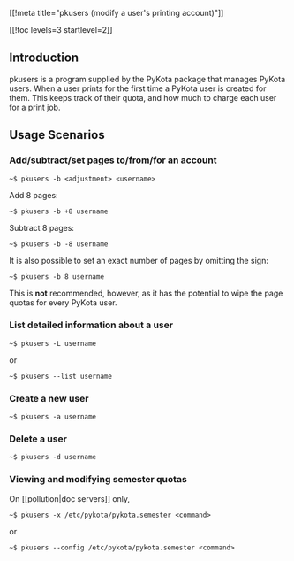 [[!meta title="pkusers (modify a user's printing account)"]]


[[!toc levels=3 startlevel=2]]

## Introduction

pkusers is a program supplied by the PyKota package that manages PyKota users. When a user prints for the first time a PyKota user is created for them. This keeps track of their quota, and how much to charge each user for a print job.

## Usage Scenarios

### Add/subtract/set pages to/from/for an account

    ~$ pkusers -b <adjustment> <username>
Add 8 pages:

    ~$ pkusers -b +8 username
Subtract 8 pages:

    ~$ pkusers -b -8 username
It is also possible to set an exact number of pages by omitting the sign:

    ~$ pkusers -b 8 username
This is **not** recommended, however, as it has the potential to wipe the page
quotas for every PyKota user.

### List detailed information about a user

    ~$ pkusers -L username
or

    ~$ pkusers --list username

### Create a new user

    ~$ pkusers -a username

### Delete a user

    ~$ pkusers -d username

### Viewing and modifying semester quotas

On [[pollution|doc servers]] only,

    ~$ pkusers -x /etc/pykota/pykota.semester <command>
or

    ~$ pkusers --config /etc/pykota/pykota.semester <command>
